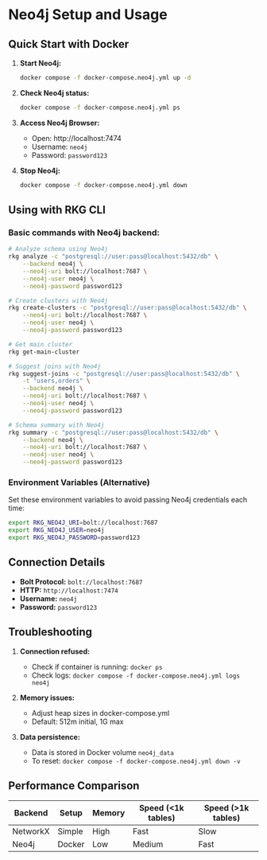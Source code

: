 # Neo4j Setup and Usage

## Quick Start with Docker

1. **Start Neo4j:**
   ```bash
   docker compose -f docker-compose.neo4j.yml up -d
   ```

2. **Check Neo4j status:**
   ```bash
   docker compose -f docker-compose.neo4j.yml ps
   ```

3. **Access Neo4j Browser:**
   - Open: http://localhost:7474
   - Username: `neo4j`
   - Password: `password123`

4. **Stop Neo4j:**
   ```bash
   docker compose -f docker-compose.neo4j.yml down
   ```

## Using with RKG CLI

### Basic commands with Neo4j backend:

```bash
# Analyze schema using Neo4j
rkg analyze -c "postgresql://user:pass@localhost:5432/db" \
    --backend neo4j \
    --neo4j-uri bolt://localhost:7687 \
    --neo4j-user neo4j \
    --neo4j-password password123

# Create clusters with Neo4j
rkg create-clusters -c "postgresql://user:pass@localhost:5432/db" \
    --neo4j-uri bolt://localhost:7687 \
    --neo4j-user neo4j \
    --neo4j-password password123

# Get main cluster
rkg get-main-cluster

# Suggest joins with Neo4j
rkg suggest-joins -c "postgresql://user:pass@localhost:5432/db" \
    -t "users,orders" \
    --backend neo4j \
    --neo4j-uri bolt://localhost:7687 \
    --neo4j-user neo4j \
    --neo4j-password password123

# Schema summary with Neo4j
rkg summary -c "postgresql://user:pass@localhost:5432/db" \
    --backend neo4j \
    --neo4j-uri bolt://localhost:7687 \
    --neo4j-user neo4j \
    --neo4j-password password123
```

### Environment Variables (Alternative)

Set these environment variables to avoid passing Neo4j credentials each time:

```bash
export RKG_NEO4J_URI=bolt://localhost:7687
export RKG_NEO4J_USER=neo4j
export RKG_NEO4J_PASSWORD=password123
```

## Connection Details

- **Bolt Protocol:** `bolt://localhost:7687`
- **HTTP:** `http://localhost:7474`
- **Username:** `neo4j`
- **Password:** `password123`

## Troubleshooting

1. **Connection refused:**
   - Check if container is running: `docker ps`
   - Check logs: `docker compose -f docker-compose.neo4j.yml logs neo4j`

2. **Memory issues:**
   - Adjust heap sizes in docker-compose.yml
   - Default: 512m initial, 1G max

3. **Data persistence:**
   - Data is stored in Docker volume `neo4j_data`
   - To reset: `docker compose -f docker-compose.neo4j.yml down -v`

## Performance Comparison

| Backend | Setup | Memory | Speed (<1k tables) | Speed (>1k tables) |
|---------|-------|--------|-------------------|-------------------|
| NetworkX | Simple | High | Fast | Slow |
| Neo4j | Docker | Low | Medium | Fast |